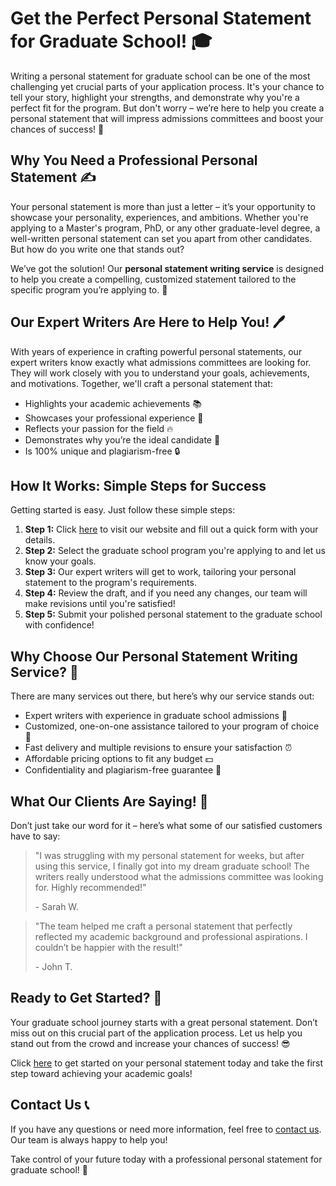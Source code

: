 # Get the Perfect Personal Statement for Graduate School! 🎓

Writing a personal statement for graduate school can be one of the most challenging yet crucial parts of your application process. It's your chance to tell your story, highlight your strengths, and demonstrate why you're a perfect fit for the program. But don't worry – we’re here to help you create a personal statement that will impress admissions committees and boost your chances of success! 💪

## Why You Need a Professional Personal Statement ✍️

Your personal statement is more than just a letter – it’s your opportunity to showcase your personality, experiences, and ambitions. Whether you're applying to a Master's program, PhD, or any other graduate-level degree, a well-written personal statement can set you apart from other candidates. But how do you write one that stands out?

We’ve got the solution! Our **personal statement writing service** is designed to help you create a compelling, customized statement tailored to the specific program you’re applying to. 🎯

## Our Expert Writers Are Here to Help You! 🖊️

With years of experience in crafting powerful personal statements, our expert writers know exactly what admissions committees are looking for. They will work closely with you to understand your goals, achievements, and motivations. Together, we'll craft a personal statement that:

- Highlights your academic achievements 📚
- Showcases your professional experience 💼
- Reflects your passion for the field 🔥
- Demonstrates why you’re the ideal candidate 🎯
- Is 100% unique and plagiarism-free 🔒

## How It Works: Simple Steps for Success

Getting started is easy. Just follow these simple steps:

1. **Step 1:** Click [here](https://tinyurl.com/topessay?keyword=personal+statement+for+graduate+school) to visit our website and fill out a quick form with your details.
2. **Step 2:** Select the graduate school program you're applying to and let us know your goals.
3. **Step 3:** Our expert writers will get to work, tailoring your personal statement to the program's requirements.
4. **Step 4:** Review the draft, and if you need any changes, our team will make revisions until you're satisfied!
5. **Step 5:** Submit your polished personal statement to the graduate school with confidence!

## Why Choose Our Personal Statement Writing Service? 🌟

There are many services out there, but here’s why our service stands out:

- Expert writers with experience in graduate school admissions 📜
- Customized, one-on-one assistance tailored to your program of choice 🎯
- Fast delivery and multiple revisions to ensure your satisfaction ⏰
- Affordable pricing options to fit any budget 💵
- Confidentiality and plagiarism-free guarantee 🔐

## What Our Clients Are Saying! 💬

Don’t just take our word for it – here’s what some of our satisfied customers have to say:

> "I was struggling with my personal statement for weeks, but after using this service, I finally got into my dream graduate school! The writers really understood what the admissions committee was looking for. Highly recommended!"
> 
> <footer>- Sarah W.</footer>

> "The team helped me craft a personal statement that perfectly reflected my academic background and professional aspirations. I couldn’t be happier with the result!"
> 
> <footer>- John T.</footer>

## Ready to Get Started? 🚀

Your graduate school journey starts with a great personal statement. Don’t miss out on this crucial part of the application process. Let us help you stand out from the crowd and increase your chances of success! 😎

Click [here](https://tinyurl.com/topessay?keyword=personal+statement+for+graduate+school) to get started on your personal statement today and take the first step toward achieving your academic goals!

## Contact Us 📞

If you have any questions or need more information, feel free to [contact us](https://tinyurl.com/topessay?keyword=personal+statement+for+graduate+school). Our team is always happy to help you!

Take control of your future today with a professional personal statement for graduate school! 🌟

